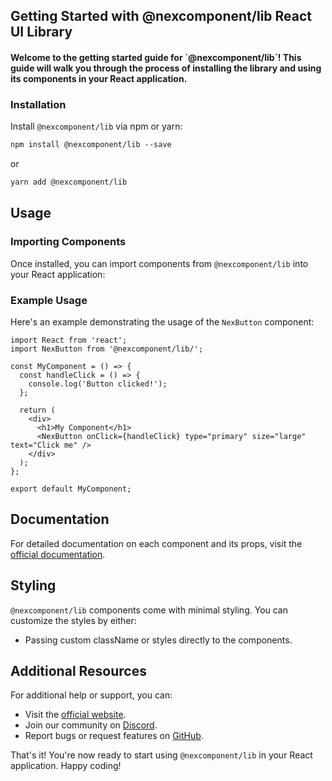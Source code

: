 ## Getting Started with @nexcomponent/lib React UI Library

#### &#xA;Welcome to the getting started guide for \`@nexcomponent/lib\`! This guide will walk you through the process of installing the library and using its components in your React application.&#xA;

### Installation

Install `@nexcomponent/lib` via npm or yarn:

```txt
npm install @nexcomponent/lib --save
```

or

```txt
yarn add @nexcomponent/lib
```

## Usage

### Importing Components

Once installed, you can import components from `@nexcomponent/lib` into your React application:

### Example Usage

Here's an example demonstrating the usage of the `NexButton` component:

```tsx
import React from 'react';
import NexButton from '@nexcomponent/lib/';

const MyComponent = () => {
  const handleClick = () => {
    console.log('Button clicked!');
  };

  return (
    <div>
      <h1>My Component</h1>
      <NexButton onClick={handleClick} type="primary" size="large" text="Click me" />
    </div>
  );
};

export default MyComponent;
```

## Documentation

For detailed documentation on each component and its props, visit the [official documentation](https://660bbf3a9a332dc43820f2de-qpeztnzcao.chromatic.com/?path=/docs/getting-started--docs).

## Styling

`@nexcomponent/lib` components come with minimal styling. You can customize the styles by either:

* Passing custom className or styles directly to the components.

## Additional Resources

For additional help or support, you can:

* Visit the [official website](https://nexcomponent.com/).
* Join our community on [Discord]().
* Report bugs or request features on [GitHub](https://github.com/nexcomponent/lib/issues).

That's it! You're now ready to start using `@nexcomponent/lib` in your React application. Happy coding!